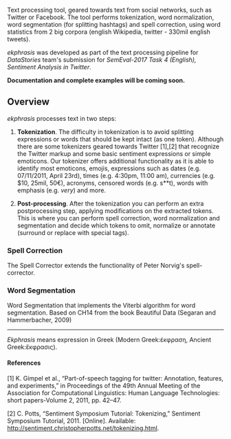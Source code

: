 Text processing tool, geared towards text from social networks, such as Twitter or Facebook.
The tool performs tokenization, word normalization, word segmentation (for splitting hashtags) and spell correction, 
using word statistics from 2 big corpora (english Wikipedia, twitter - 330mil english tweets).

_ekphrasis_ was developed as part of the text processing pipeline for
_DataStories_ team's submission for _SemEval-2017 Task 4 (English), Sentiment Analysis in Twitter_.

**Documentation and complete examples will be coming soon.**

## Overview

_ekphrasis_ processes text in two steps: 
  1. **Tokenization**. The difficulty in tokenization is to avoid splitting expressions or words that should be kept intact (as one token).
  Although there are some tokenizers geared towards Twitter [1],[2] that recognize the Twitter markup 
  and some basic sentiment expressions or simple emoticons. 
  Our tokenizer offers additional functionality as it is able to identify most emoticons, emojis, expressions such as 
  dates (e.g. 07/11/2011, April 23rd), times (e.g. 4:30pm, 11:00 am), currencies (e.g. \$10, 25mil, 50€), acronyms, censored words (e.g. s**t), 
  words with emphasis (e.g. *very*) and more.
 
  2. **Post-processing**. After the tokenization you can perform an extra postprocessing step, applying modifications on the extracted tokens.
  This is where you can perform spell correction, word normalization and segmentation and decide which tokens to omit, normalize or annotate (surround or replace with special tags).

### Spell Correction
The Spell Corrector extends the functionality of Peter Norvig's spell-corrector.

### Word Segmentation
Word Segmentation that implements the Viterbi algorithm for word segmentation. Based on CH14 from the book Beautiful Data (Segaran and Hammerbacher, 2009)



---
_Ekphrasis_ means expression in Greek (Modern Greek:έκφραση, Ancient Greek:ἔκφρασις). 
 <!--relies on Regular Expression for the text tokenization.-->

#### References

[1] K. Gimpel et al., “Part-of-speech tagging for twitter: Annotation, features, and experiments,” in Proceedings of the 49th Annual Meeting of the Association for Computational Linguistics: Human Language Technologies: short papers-Volume 2, 2011, pp. 42–47.

[2] C. Potts, “Sentiment Symposium Tutorial: Tokenizing,” Sentiment Symposium Tutorial, 2011. [Online]. Available: http://sentiment.christopherpotts.net/tokenizing.html.
